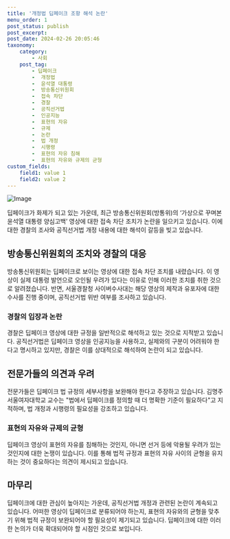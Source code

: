 ```yaml
---
title: '개정법 딥페이크 조항 해석 논란'
menu_order: 1
post_status: publish
post_excerpt: 
post_date: 2024-02-26 20:05:46
taxonomy:
    category:
        - 사회
    post_tag:
        - 딥페이크
        -  개정법
        -  윤석열 대통령
        -  방송통신위원회
        -  접속 차단
        -  경찰
        -  공직선거법
        -  인공지능
        -  표현의 자유
        -  규제
        -  논란
        -  법 개정
        -  시행령
        -  표현의 자유 침해
        -  표현의 자유와 규제의 균형
custom_fields:
    field1: value 1
    field2: value 2
---
```


![Image](https://imgnews.pstatic.net/image/028/2024/02/26/0002678349_001_20240226092908563.jpg?type=w647)

딥페이크가 화제가 되고 있는 가운데, 최근 방송통신위원회(방통위)의 ‘가상으로 꾸며본 윤석열 대통령 양심고백’ 영상에 대한 접속 차단 조치가 논란을 일으키고 있습니다. 이에 대한 경찰의 조사와 공직선거법 개정 내용에 대한 해석이 갈등을 빚고 있습니다. 
## 방송통신위원회의 조치와 경찰의 대응
방송통신위원회는 딥페이크로 보이는 영상에 대한 접속 차단 조치를 내렸습니다. 이 영상이 실제 대통령 발언으로 오인될 우려가 있다는 이유로 인해 이러한 조치를 취한 것으로 알려졌습니다. 반면, 서울경찰청 사이버수사대는 해당 영상의 제작과 유포자에 대한 수사를 진행 중이며, 공직선거법 위반 여부를 조사하고 있습니다.
### 경찰의 입장과 논란
경찰은 딥페이크 영상에 대한 규정을 일반적으로 해석하고 있는 것으로 지적받고 있습니다. 공직선거법은 딥페이크 영상을 인공지능을 사용하고, 실제와의 구분이 어려워야 한다고 명시하고 있지만, 경찰은 이를 상대적으로 해석하여 논란이 되고 있습니다.
## 전문가들의 의견과 우려
전문가들은 딥페이크 법 규정의 세부사항을 보완해야 한다고 주장하고 있습니다. 김명주 서울여자대학교 교수는 "법에서 딥페이크를 정의할 때 더 명확한 기준이 필요하다"고 지적하며, 법 개정과 시행령의 필요성을 강조하고 있습니다. 
### 표현의 자유와 규제의 균형
딥페이크 영상이 표현의 자유를 침해하는 것인지, 아니면 선거 등에 악용될 우려가 있는 것인지에 대한 논쟁이 있습니다. 이를 통해 법적 규정과 표현의 자유 사이의 균형을 유지하는 것이 중요하다는 의견이 제시되고 있습니다.
## 마무리
딥페이크에 대한 관심이 높아지는 가운데, 공직선거법 개정과 관련된 논란이 계속되고 있습니다. 어떠한 영상이 딥페이크로 분류되어야 하는지, 표현의 자유와의 균형을 맞추기 위해 법적 규정이 보완되어야 할 필요성이 제기되고 있습니다. 딥페이크에 대한 이러한 논의가 더욱 확대되어야 할 시점인 것으로 보입니다.
